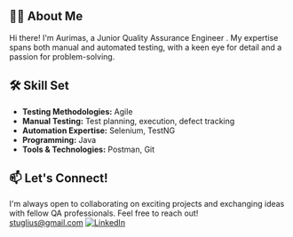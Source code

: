 
## 👨‍💻 About Me

Hi there! I'm Aurimas, a Junior Quality Assurance Engineer . My expertise spans both manual and automated testing, with a keen eye for detail and a passion for problem-solving.

## 🛠️ Skill Set

* **Testing Methodologies:** Agile
* **Manual Testing:** Test planning, execution, defect tracking
* **Automation Expertise:** Selenium, TestNG
* **Programming:** Java
* **Tools & Technologies:** Postman, Git

## 📫 Let's Connect!

I'm always open to collaborating on exciting projects and exchanging ideas with fellow QA professionals. Feel free to reach out!\
stuglius@gmail.com
[![LinkedIn](https://img.shields.io/badge/LinkedIn-Profile-blue?logo=linkedin&logoColor=white)](https://www.linkedin.com/in/aurimas-stuglys-658481348/) 
